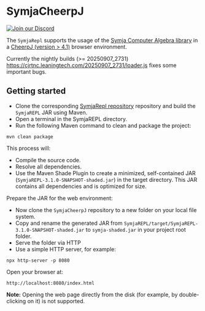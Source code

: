 ﻿# SymjaCheerpJ

[![Join our Discord](https://img.shields.io/discord/869895703718166529?color=7289da&label=Join%20our%20Discord&logo=discord&style=for-the-badge)](https://discord.gg/tYknzr2qam)

The `SymjaRepl` supports the usage of the [Symja Computer Algebra library](https://github.com/axkr/symja_android_library) in a [CheerpJ (version > 4.1)](https://cheerpj.com) browser environment.

Currently the nightly builds (>= 20250907_2731) https://cjrtnc.leaningtech.com/20250907_2731/loader.js fixes some important bugs.

## Getting started

- Clone the corresponding [SymjaRepl repository](https://github.com/axkr/SymjaRepl) repository and build the `SymjaREPL` JAR using Maven.
- Open a terminal in the SymjaREPL directory.
- Run the following Maven command to clean and package the project:

```
mvn clean package
```

This process will:
*  Compile the source code.
*  Resolve all dependencies.
*  Use the Maven Shade Plugin to create a minimized, self-contained JAR (`SymjaREPL-3.1.0-SNAPSHOT-shaded.jar`) in the target directory. This JAR contains all dependencies and is optimized for size.

Prepare the JAR for the web environment:
* Now clone the `SymjaCheerpJ` repository to a new folder on your local file system.
* Copy and rename the generated JAR from `SymjaREPL/target/SymjaREPL-3.1.0-SNAPSHOT-shaded.jar` to `symja-shaded.jar` in your project root folder.
* Serve the folder via HTTP
* Use a simple HTTP server, for example:

```
npx http-server -p 8080
```

Open your browser at:

```
http://localhost:8080/index.html
```

**Note:** Opening the web page directly from the disk (for example, by double-clicking on it) is not supported.

